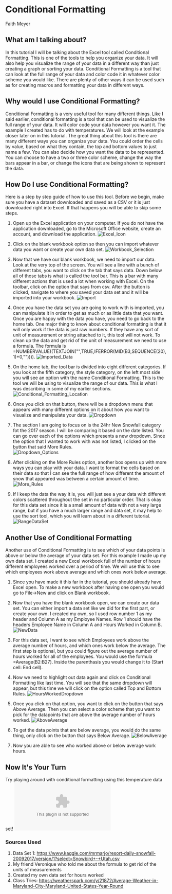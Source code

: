 # **Conditional Formatting**
 Faith Meyer

## **What am I talking about?**
In this tutorial I will be talking about the Excel tool called Conditional Formatting. This is one of the tools to help you organize your data. It will also help you visualize the range of your data in a different way than just creating a graph or sorting your data. Conditional Formatting is a tool that can look at the full range of your data and color code it in whatever color scheme you would like. There are plenty of other ways it can be used such as for creating macros and formatting your data in different ways. 

## **Why would I use Conditional Formatting?**
Conditional Formatting is a very useful tool for many different things. Like I said earlier, conditional formatting is a tool that can be used to visualize the full range of your data. It will color code your data however you want it. The example I created has to do with temperatures. We will look at the example closer later on in this tutorial. The great thing about this tool is there are many different ways you can organize your data. You could order the cells by value, based on what they contain, the top and bottom values to just name a few. You can also decide how you want the data to be represented. You can choose to have a two or three color scheme, change the way the bars appear in a bar, or change the icons that are being shown to represent the data. 

## **How Do I use Conditional Formatting?**
Here is a step by step guide of how to use this tool. Before we begin, make sure you have a dataset downloaded and saved as a CSV or it is just downloaded right into Excel. If that happens you will be able to skip some steps.

1. Open up the Excel application on your computer. If you do not have the application downloaded, go to the Microsoft Office website, create an account, and download the application.
![Excel_Icon](/excelicon.png)

2. Click on the blank workbook option so then you can import whatever data you want or create your own data set.
![Workbook_Selection](/workbookselection.png)

3. Now that we have our blank workbook, we need to import our data. Look at the very top of the screen. You will see a line with a bunch of different tabs, you want to click on the tab that says data. Down below all of those tabs is what is called the tool bar. This is a bar with many different actions that is used a lot when working with Excel. On the toolbar, click on the option that says from csv. After the button is clicked, navigate to where you saved your data set and it will be imported into your workbook.
![Import](/import.png)

4. Once you have the data set you are going to work with is imported, you can manipulate it in order to get as much or as little data that you want. Once you are happy with the data you have, you need to go back to the home tab. One major thing to know about conditional formatting is that it will only work if the data is just raw numbers. If they have any sort of unit of measurement or string attached to it, this tool will not work. To clean up the data and get rid of the unit of measurement we need to use a formula. The formula is =NUMBERVALUE((TEXTJOIN("",TRUE,IFERROR(MID(B3,SEQUENCE(20),1)+0,"")))).
![Imported_Data](/importeddata.png)

5. On the home tab, the tool bar is divided into eight different categories. If you look at the fifth category, the style category, on the left most side you will see an option with the name Conditional Formatting. This is the tool we will be using to visualize the range of our data. This is what I was describing in some of my earlier sections.
![Conditional_Formatting_Location](/conditionalformattinglocation.png)

6. Once you click on that button, there will be a dropdown menu that appears with many different options on it about how you want to visualize and manipulate your data. 
![Dropdown](/conditionalformattingdropdown.png)

7. The section I am going to focus on is the 24hr New Snowfall category fot the 2017 season. I will be comparing it based on the date listed. You can go over each of the options which presents a new dropdown. Since the option that I wanted to work with was not listed, I clicked on the button that said More Rules.  
![Dropdown_Options](/dropdownoptions.png)

8. After clicking on the More Rules option, another box opens up with more ways you can play with your data. I want to format the cells based on their data so that I can see the full range of how different the amount of snow that appeared was between a certain amount of time.
![More_Rules](/morerules.png)


9.  If I keep the data the way it is, you will just see a your data with different colors scattered throughout the set in no particular order. That is okay for this data set since it is a small amount of data with not a very large range, but if you have a much larger range and data set, it may help to use the sort tool, which you will learn about in a different tutorial.
![RangeDataSet](/rangecoloreddataset.png)

## Another Use of Conditional Formatting
Another use of Conditional Formatting is to see which of your data points is above or below the average of your data set. For this example I made up my own data set. I created a new Excel workbook full of the number of hours different employees worked over a period of time. We will use this to see which employees work above average and which ones work below average.

1. Since you have made it this far in the tutorial, you should already have Excel open. To make a new workbook after having one open you would go to File->New and click on Blank workbook.

2. Now that you have the blank workbook open, we can create our data set. You can either import a data set like we did for the first part, or create your own. I created my own, so I used row number 1 as my header and Column A as my Employee Names. Row 1 should have the headers Employee Name in Column A and Hours Worked in Column B.
![NewData](/newdataset.png)

3. For this data set, I want to see which Employees work above the average number of hours, and which ones work below the average. The first step is optional, but you could figure out the average number of hours worked for all of the employees. You would use the formula =Average(B2:B27). Inside the parenthasis you would change it to (Start cell: End cell).

4. Now we need to highlight out data again and click on Conditional Formatting like last time. You will see that the same dropdown will appear, but this time we will click on the option called Top and Bottom Rules.
![HoursWorkedDropdown](/conditionalformattingdropdownhoursworked.png)

5. Once you click on that option, you want to click on the button that says Above Average. Then you can select a color scheme that you want to pick for the datapoints that are above the average number of hours worked.
![AboveAverage](/aboveaverage.png)

6. To get the data points that are below average, you would do the same thing, only click on the button that says Below Average.
![BelowAverage](/belowaverage.png)

7. Now you are able to see who worked above or below average work hours.


## Now It's Your Turn
Try playing around with conditional formatting using this temperature data set!
![TemperatureSet](./ClassTries.xlsx)

### Sources Used
1. Data Set 1: https://www.kaggle.com/mrmarjo/resort-daily-snowfall-20092017/version/1?select=Snowbird+-+Utah.csv
2. My friend Veronique who told me about the formula to get rid of the units of measurements
3. Created my own data set for hours worked
4. Class Tries: https://weatherspark.com/y/21872/Average-Weather-in-Maryland-City-Maryland-United-States-Year-Round
